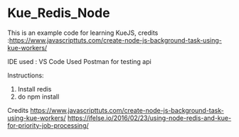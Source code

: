# Kue_Redis_Node
This is an example code for learning KueJS, credits :https://www.javascripttuts.com/create-node-js-background-task-using-kue-workers/

IDE used : VS Code
Used Postman for testing api

Instructions:
1) Install redis 
2) do npm install

Credits
https://www.javascripttuts.com/create-node-js-background-task-using-kue-workers/
https://ifelse.io/2016/02/23/using-node-redis-and-kue-for-priority-job-processing/
